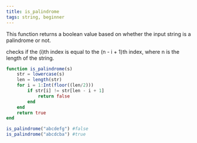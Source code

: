 ```yaml
---
title: is_palindrome
tags: string, beginner
---
```


This function returns a boolean value based on whether the input string is a palindrome or not.

checks if the (i)th index is equal to the (n - i + 1)th index, where n is the length of the string.

```jl
function is_palindrome(s)
	str = lowercase(s)
	len = length(str)
	for i = 1:Int(floor((len/2)))
		if str[i] != str[len - i + 1]
			return false
		end
	end
	return true
end
```

```jl
is_palindrome("abcdefg") #false
is_palindrome("abcdcba") #true
```
